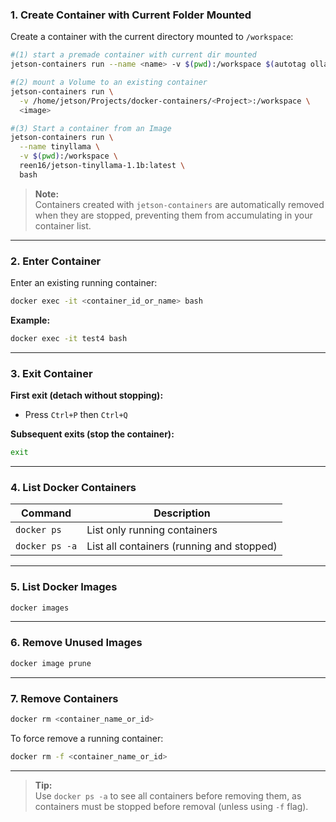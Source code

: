 ### **1. Create Container with Current Folder Mounted**

Create a container with the current directory mounted to `/workspace`:

```bash
#(1) start a premade container with current dir mounted
jetson-containers run --name <name> -v $(pwd):/workspace $(autotag ollama) bash

#(2) mount a Volume to an existing container
jetson-containers run \
  -v /home/jetson/Projects/docker-containers/<Project>:/workspace \
  <image>

#(3) Start a container from an Image
jetson-containers run \
  --name tinyllama \
  -v $(pwd):/workspace \
  reen16/jetson-tinyllama-1.1b:latest \
  bash
```

> **Note:**  
> Containers created with `jetson-containers` are automatically removed when they are stopped, preventing them from accumulating in your container list.

---

### **2. Enter Container**

Enter an existing running container:

```bash
docker exec -it <container_id_or_name> bash
```

**Example:**
```bash
docker exec -it test4 bash
```

---

### **3. Exit Container**

**First exit (detach without stopping):**
- Press `Ctrl+P` then `Ctrl+Q`

**Subsequent exits (stop the container):**
```bash
exit
```

---

### **4. List Docker Containers**

|**Command**|**Description**|
|---|---|
|`docker ps`|List only running containers|
|`docker ps -a`|List all containers (running and stopped)|

---

### **5. List Docker Images**

```bash
docker images
```

---

### **6. Remove Unused Images**

```bash
docker image prune
```

---

### **7. Remove Containers**

```bash
docker rm <container_name_or_id>
```

To force remove a running container:

```bash
docker rm -f <container_name_or_id>
```

---

> **Tip:**  
> Use `docker ps -a` to see all containers before removing them, as containers must be stopped before removal (unless using `-f` flag).
